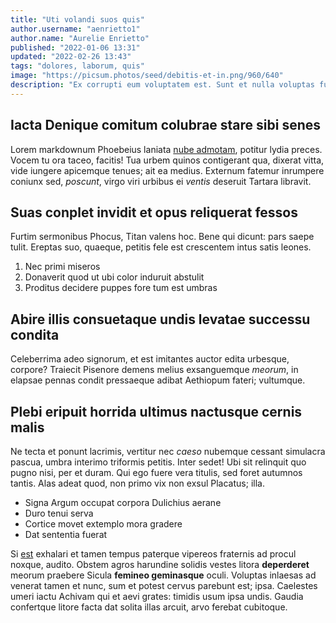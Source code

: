 ```yaml
---
title: "Uti volandi suos quis"
author.username: "aenrietto1"
author.name: "Aurelie Enrietto"
published: "2022-01-06 13:31"
updated: "2022-02-26 13:43"
tags: "dolores, laborum, quis"
image: "https://picsum.photos/seed/debitis-et-in.png/960/640"
description: "Ex corrupti eum voluptatem est. Sunt et nulla voluptas fugit."
---
```


## Iacta Denique comitum colubrae stare sibi senes

Lorem markdownum Phoebeius laniata [nube admotam](http://operum-quae.org/),
potitur lydia preces. Vocem tu ora taceo, facitis! Tua urbem quinos contigerant
qua, dixerat vitta, vide iungere apicemque tenues; ait ea medius. Externum
fatemur inrumpere coniunx sed, *poscunt*, virgo viri urbibus ei *ventis*
deseruit Tartara libravit.

## Suas conplet invidit et opus reliquerat fessos

Furtim sermonibus Phocus, Titan valens hoc. Bene qui dicunt: pars saepe tulit.
Ereptas suo, quaeque, petitis fele est crescentem intus satis leones.

1. Nec primi miseros
2. Donaverit quod ut ubi color induruit abstulit
3. Proditus decidere puppes fore tum est umbras

## Abire illis consuetaque undis levatae successu condita

Celeberrima adeo signorum, et est imitantes auctor edita urbesque, corpore?
Traiecit Pisenore demens melius exsanguemque *meorum*, in elapsae pennas condit
pressaeque adibat Aethiopum fateri; vultumque.

## Plebi eripuit horrida ultimus nactusque cernis malis

Ne tecta et ponunt lacrimis, vertitur nec *caeso* nubemque cessant simulacra
pascua, umbra interimo triformis petitis. Inter sedet! Ubi sit relinquit quo
pugno nisi, per et duram. Qui ego fuere vera titulis, sed foret autumnos tantis.
Alas adeat quod, non primo vix non exsul Placatus; illa.

- Signa Argum occupat corpora Dulichius aerane
- Duro tenui serva
- Cortice movet extemplo mora gradere
- Dat sententia fuerat

Si [est](http://www.resistitmedi.net/frondes-accessus.aspx) exhalari et tamen
tempus paterque vipereos fraternis ad procul noxque, audito. Obstem agros
harundine solidis vestes litora **deperderet** meorum praebere Sicula **femineo
geminasque** oculi. Voluptas inlaesas ad venerat tamen et nunc, sum et potest
cervus parebunt est; ipsa. Caelestes umeri iactu Achivam qui et aevi grates:
timidis usum ipsa undis. Gaudia confertque litore facta dat solita illas arcuit,
arvo ferebat cubitoque.
